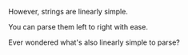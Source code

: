 However, strings are linearly simple.

You can parse them left to right with ease.

<div class="fragment fade-in">
Ever wondered what's also linearly simple to parse?
</div>